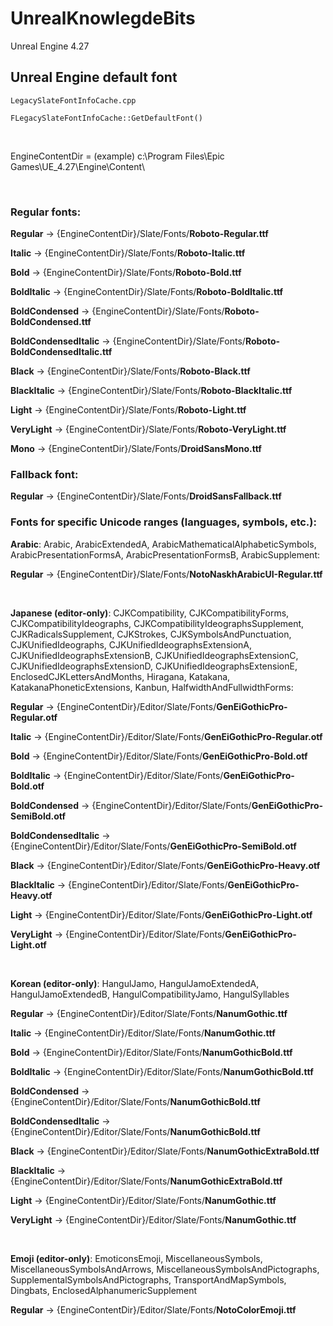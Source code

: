 # UnrealKnowlegdeBits

Unreal Engine 4.27

## Unreal Engine default font

`LegacySlateFontInfoCache.cpp`

`FLegacySlateFontInfoCache::GetDefaultFont()`

&nbsp;

EngineContentDir = (example) c:\Program Files\Epic Games\UE_4.27\Engine\Content\

&nbsp;

### Regular fonts:

**Regular** -> {EngineContentDir}/Slate/Fonts/**Roboto-Regular.ttf**

**Italic** -> {EngineContentDir}/Slate/Fonts/**Roboto-Italic.ttf**

**Bold** -> {EngineContentDir}/Slate/Fonts/**Roboto-Bold.ttf**

**BoldItalic** -> {EngineContentDir}/Slate/Fonts/**Roboto-BoldItalic.ttf**

**BoldCondensed** -> {EngineContentDir}/Slate/Fonts/**Roboto-BoldCondensed.ttf**

**BoldCondensedItalic** -> {EngineContentDir}/Slate/Fonts/**Roboto-BoldCondensedItalic.ttf**

**Black** -> {EngineContentDir}/Slate/Fonts/**Roboto-Black.ttf**

**BlackItalic** -> {EngineContentDir}/Slate/Fonts/**Roboto-BlackItalic.ttf**

**Light** -> {EngineContentDir}/Slate/Fonts/**Roboto-Light.ttf**

**VeryLight** -> {EngineContentDir}/Slate/Fonts/**Roboto-VeryLight.ttf**

**Mono** -> {EngineContentDir}/Slate/Fonts/**DroidSansMono.ttf**


### Fallback font:

**Regular** -> {EngineContentDir}/Slate/Fonts/**DroidSansFallback.ttf**


### Fonts for specific Unicode ranges (languages, symbols, etc.):

**Arabic**: Arabic, ArabicExtendedA, ArabicMathematicalAlphabeticSymbols, ArabicPresentationFormsA, ArabicPresentationFormsB, ArabicSupplement:

**Regular** -> {EngineContentDir}/Slate/Fonts/**NotoNaskhArabicUI-Regular.ttf**

&nbsp;

**Japanese (editor-only)**: CJKCompatibility, CJKCompatibilityForms, CJKCompatibilityIdeographs, CJKCompatibilityIdeographsSupplement, CJKRadicalsSupplement, CJKStrokes, CJKSymbolsAndPunctuation, CJKUnifiedIdeographs, CJKUnifiedIdeographsExtensionA, CJKUnifiedIdeographsExtensionB, CJKUnifiedIdeographsExtensionC, CJKUnifiedIdeographsExtensionD, CJKUnifiedIdeographsExtensionE, EnclosedCJKLettersAndMonths, Hiragana, Katakana, KatakanaPhoneticExtensions, Kanbun, HalfwidthAndFullwidthForms:

**Regular** -> {EngineContentDir}/Editor/Slate/Fonts/**GenEiGothicPro-Regular.otf**

**Italic** -> {EngineContentDir}/Editor/Slate/Fonts/**GenEiGothicPro-Regular.otf**

**Bold** -> {EngineContentDir}/Editor/Slate/Fonts/**GenEiGothicPro-Bold.otf**

**BoldItalic** -> {EngineContentDir}/Editor/Slate/Fonts/**GenEiGothicPro-Bold.otf**

**BoldCondensed** -> {EngineContentDir}/Editor/Slate/Fonts/**GenEiGothicPro-SemiBold.otf**

**BoldCondensedItalic** -> {EngineContentDir}/Editor/Slate/Fonts/**GenEiGothicPro-SemiBold.otf**

**Black** -> {EngineContentDir}/Editor/Slate/Fonts/**GenEiGothicPro-Heavy.otf**

**BlackItalic** -> {EngineContentDir}/Editor/Slate/Fonts/**GenEiGothicPro-Heavy.otf**

**Light** -> {EngineContentDir}/Editor/Slate/Fonts/**GenEiGothicPro-Light.otf**

**VeryLight** -> {EngineContentDir}/Editor/Slate/Fonts/**GenEiGothicPro-Light.otf**

&nbsp;

**Korean (editor-only)**: HangulJamo, HangulJamoExtendedA, HangulJamoExtendedB, HangulCompatibilityJamo, HangulSyllables 

**Regular** -> {EngineContentDir}/Editor/Slate/Fonts/**NanumGothic.ttf**

**Italic** -> {EngineContentDir}/Editor/Slate/Fonts/**NanumGothic.ttf**

**Bold** -> {EngineContentDir}/Editor/Slate/Fonts/**NanumGothicBold.ttf**

**BoldItalic** -> {EngineContentDir}/Editor/Slate/Fonts/**NanumGothicBold.ttf**

**BoldCondensed** -> {EngineContentDir}/Editor/Slate/Fonts/**NanumGothicBold.ttf**

**BoldCondensedItalic** -> {EngineContentDir}/Editor/Slate/Fonts/**NanumGothicBold.ttf**

**Black** -> {EngineContentDir}/Editor/Slate/Fonts/**NanumGothicExtraBold.ttf**

**BlackItalic** -> {EngineContentDir}/Editor/Slate/Fonts/**NanumGothicExtraBold.ttf**

**Light** -> {EngineContentDir}/Editor/Slate/Fonts/**NanumGothic.ttf**

**VeryLight** -> {EngineContentDir}/Editor/Slate/Fonts/**NanumGothic.ttf**

&nbsp;

**Emoji (editor-only)**: EmoticonsEmoji, MiscellaneousSymbols, MiscellaneousSymbolsAndArrows, MiscellaneousSymbolsAndPictographs, SupplementalSymbolsAndPictographs, TransportAndMapSymbols, Dingbats, EnclosedAlphanumericSupplement

**Regular** -> {EngineContentDir}/Editor/Slate/Fonts/**NotoColorEmoji.ttf**
